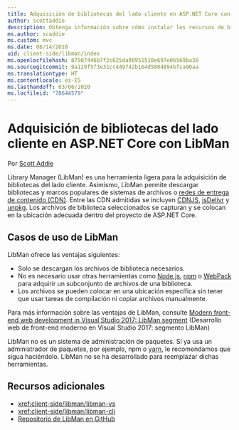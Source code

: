 ```yaml
---
title: Adquisición de bibliotecas del lado cliente en ASP.NET Core con LibMan
author: scottaddie
description: Obtenga información sobre cómo instalar los recursos de bibliotecas del lado cliente en un proyecto de ASP.NET Core mediante Library Manager (LibMan).
ms.author: scaddie
ms.custom: mvc
ms.date: 08/14/2018
uid: client-side/libman/index
ms.openlocfilehash: 87987446b7f2c625da90951510e697e06569ba36
ms.sourcegitcommit: 9a129f5f3e31cc449742b164d5004894bfca90aa
ms.translationtype: HT
ms.contentlocale: es-ES
ms.lasthandoff: 03/06/2020
ms.locfileid: "78644579"
---
```

# <a name="client-side-library-acquisition-in-aspnet-core-with-libman"></a>Adquisición de bibliotecas del lado cliente en ASP.NET Core con LibMan

Por [Scott Addie](https://twitter.com/Scott_Addie)

Library Manager (LibMan) es una herramienta ligera para la adquisición de bibliotecas del lado cliente. Asimismo, LibMan permite descargar bibliotecas y marcos populares de sistemas de archivos o [redes de entrega de contenido (CDN)](https://wikipedia.org/wiki/Content_delivery_network). Entre las CDN admitidas se incluyen [CDNJS](https://cdnjs.com/), [jsDelivr](https://www.jsdelivr.com/) y [unpkg](https://unpkg.com/#/). Los archivos de biblioteca seleccionados se capturan y se colocan en la ubicación adecuada dentro del proyecto de ASP.NET Core.

## <a name="libman-use-cases"></a>Casos de uso de LibMan

LibMan ofrece las ventajas siguientes:

* Solo se descargan los archivos de biblioteca necesarios.
* No es necesario usar otras herramientas como [Node.js](https://nodejs.org), [npm](https://www.npmjs.com) o [WebPack](https://webpack.js.org) para adquirir un subconjunto de archivos de una biblioteca.
* Los archivos se pueden colocar en una ubicación específica sin tener que usar tareas de compilación ni copiar archivos manualmente.

Para más información sobre las ventajas de LibMan, consulte [Modern front-end web development in Visual Studio 2017: LibMan segment](https://channel9.msdn.com/Events/Build/2017/B8073#time=43m34s) (Desarrollo web de front-end moderno en Visual Studio 2017: segmento LibMan)

LibMan no es un sistema de administración de paquetes. Si ya usa un administrador de paquetes, por ejemplo, npm o [yarn](https://yarnpkg.com), le recomendamos que sigua haciéndolo. LibMan no se ha desarrollado para reemplazar dichas herramientas.

## <a name="additional-resources"></a>Recursos adicionales

* <xref:client-side/libman/libman-vs>
* <xref:client-side/libman/libman-cli>
* [Repositorio de LibMan en GitHub](https://github.com/aspnet/LibraryManager)
